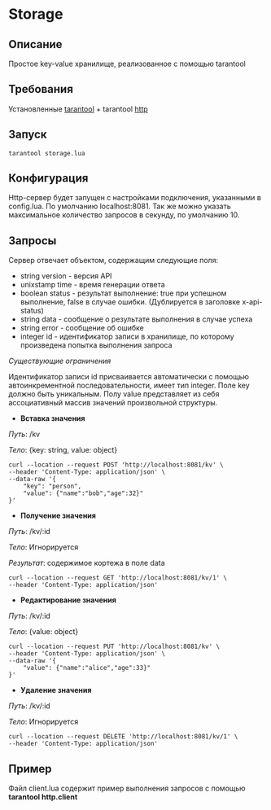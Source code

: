 # Storage

## Описание

Простое key-value хранилище, реализованное с помощью tarantool

## Требования

Установленные [tarantool](https://tarantool.io) + tarantool [http](https://github.com/tarantool/http)

## Запуск

```tarantool storage.lua```

## Конфигурация

Http-сервер будет запущен с настройками подключения, указанными в config.lua. По умолчанию localhost:8081.
Так же можно указать максимальное количество запросов в секунду, по умолчанию 10.

## Запросы

Сервер отвечает объектом, содержащим следующие поля:
 - string version - версия API
 - unixstamp time - время генерации ответа
 - boolean status - результат выполнение: true при успешном выполнение, false в случае ошибки. (Дублируется в заголовке x-api-status)
 - string data - сообщение о результате выполнения в случае успеха
 - string error - сообщение об ошибке
 - integer id - идентификатор записи в хранилище, по которому произведена попытка выполнения запроса

*Существующие ограничения*

Идентификатор записи id присваивается автоматически с помощью автоинкрементной последовательности, имеет тип integer.
Поле key должно быть уникальным.
Полу value представляет из себя ассоциативный массив значений произвольной структуры.


* __Вставка значения__

_Путь_: /kv

_Тело_: {key: string, value: object}

```
curl --location --request POST 'http://localhost:8081/kv' \
--header 'Content-Type: application/json' \
--data-raw '{
    "key": "person",
    "value": {"name":"bob","age":32}"
}'
```


* __Получение значения__

_Путь_: /kv/:id

_Тело_: Игнорируется

_Результат_: содержимое кортежа в поле data

```
curl --location --request GET 'http://localhost:8081/kv/1' \
--header 'Content-Type: application/json'
```


* __Редактирование значения__

_Путь_: /kv/:id

_Тело_: {value: object}

```
curl --location --request PUT 'http://localhost:8081/kv' \
--header 'Content-Type: application/json' \
--data-raw '{
    "value": {"name":"alice","age":33}"
}'
```


* __Удаление значения__

_Путь_: /kv/:id

_Тело_: Игнорируется

```
curl --location --request DELETE 'http://localhost:8081/kv/1' \
--header 'Content-Type: application/json'
```

## Пример

Файл client.lua содержит пример выполнения запросов с помощью __tarantool http.client__
